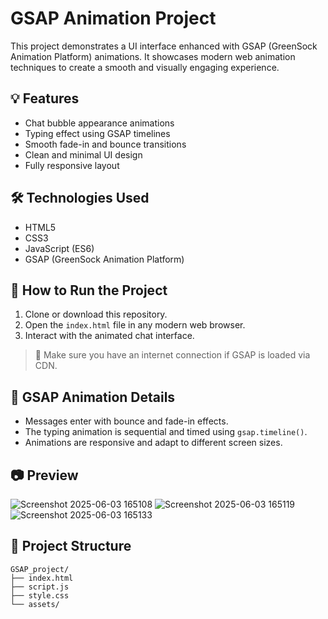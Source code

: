 # GSAP Animation Project

This project demonstrates a UI interface enhanced with GSAP (GreenSock Animation Platform) animations. It showcases modern web animation techniques to create a smooth and visually engaging experience.

## 💡 Features

- Chat bubble appearance animations
- Typing effect using GSAP timelines
- Smooth fade-in and bounce transitions
- Clean and minimal UI design
- Fully responsive layout

## 🛠 Technologies Used

- HTML5
- CSS3
- JavaScript (ES6)
- GSAP (GreenSock Animation Platform)


## 🚀 How to Run the Project

1. Clone or download this repository.
2. Open the `index.html` file in any modern web browser.
3. Interact with the animated chat interface.

> 💬 Make sure you have an internet connection if GSAP is loaded via CDN.

## 🎨 GSAP Animation Details

- Messages enter with bounce and fade-in effects.
- The typing animation is sequential and timed using `gsap.timeline()`.
- Animations are responsive and adapt to different screen sizes.

## 📷 Preview

![Screenshot 2025-06-03 165108](https://github.com/user-attachments/assets/e03f72ed-b867-4bcb-ab20-20808b7d2264)
![Screenshot 2025-06-03 165119](https://github.com/user-attachments/assets/3647d776-9f1f-4eb0-a925-912338dfbbbe)
![Screenshot 2025-06-03 165133](https://github.com/user-attachments/assets/d9d2d7bf-99a3-40ee-8ef9-74ce4b9d9eed)


## 📁 Project Structure
```plaintext
GSAP_project/
├── index.html
├── script.js
├── style.css
└── assets/ 




